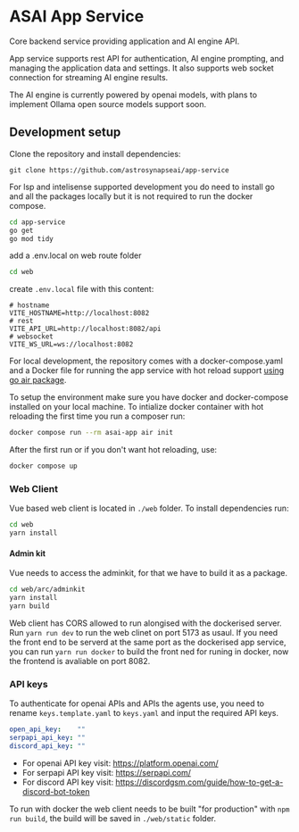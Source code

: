 # ASAI App Service 

Core backend service providing application and AI engine API. 

App service supports rest API for authentication, AI engine prompting, and managing the application data and settings. It also supports web socket connection for streaming AI engine results.

The AI engine is currently powered by openai models, with plans to implement Ollama open source models support soon.

## Development setup

Clone the repository and install dependencies:

`git clone https://github.com/astrosynapseai/app-service`

For lsp and intelisense supported development you do need to install go and all the packages locally but it is not required to run the docker compose.

```bash
cd app-service
go get
go mod tidy
```

add a .env.local on web route folder

```bash
cd web
```

create `.env.local` file with this content:

```
# hostname
VITE_HOSTNAME=http://localhost:8082
# rest
VITE_API_URL=http://localhost:8082/api
# websocket
VITE_WS_URL=ws://localhost:8082
```

For local development, the repository comes with a docker-compose.yaml and a Docker file for running the app service with hot reload support [using go air package](https://github.com/cosmtrek/air).

To setup the environment make sure you have docker and docker-compose installed on your local machine. To intialize docker container with hot reloading the first time you run a composer run:

```bash
docker compose run --rm asai-app air init
```

After the first run or if you don't want hot reloading, use:

```bash
docker compose up
```
### Web Client

Vue based web client is located in `./web` folder. To install dependencies run:

```bash
cd web
yarn install
```

#### Admin kit

Vue needs to access the adminkit, for that we have to build it as a package. 

```bash
cd web/arc/adminkit
yarn install
yarn build
```

Web client has CORS allowed to run alongised with the dockerised server. Run `yarn run dev` to run the web clinet on port 5173 as usaul. If you need the front end to be serverd at the same port as the dockerised app service, you can run `yarn run docker` to build the front ned for runing in docker, now the frontend is avaliable on port 8082.

### API keys

To authenticate for openai APIs and APIs the agents use, you need to rename `keys.template.yaml` to `keys.yaml` and input the required API keys.

```yaml
open_api_key:    ""
serpapi_api_key: ""
discord_api_key: ""
```

- For openai API key visit:  https://platform.openai.com/
- For serpapi API key visit: https://serpapi.com/
- For discord API key visit: https://discordgsm.com/guide/how-to-get-a-discord-bot-token

To run with docker the web client needs to be built "for production" with `npm run build`, the build will be saved in `./web/static` folder.

